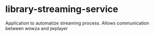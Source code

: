 # library-streaming-service
Application to automatize streaming process. Allows communication between wowza and jwplayer





